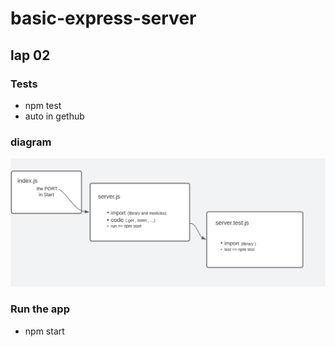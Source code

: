 # basic-express-server

## lap 02

### Tests

- npm test
- auto in gethub

### diagram

![diagram](/src/img/C-lap02.PNG)

### Run the app

- npm start
